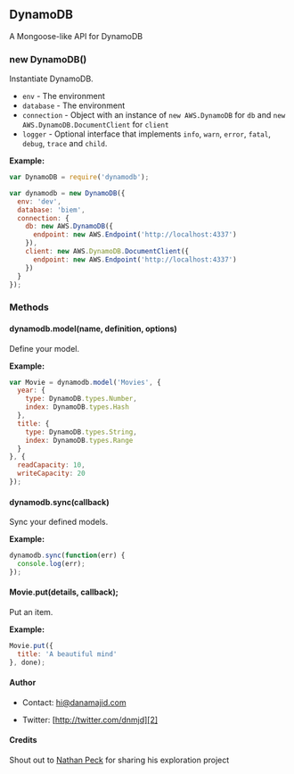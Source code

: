 ## DynamoDB

A Mongoose-like API for DynamoDB

### new DynamoDB()

Instantiate DynamoDB.

* `env` - The environment
* `database` - The environment
* `connection` - Object with an instance of `new AWS.DynamoDB` for `db` and `new AWS.DynamoDB.DocumentClient` for `client`
* `logger` - Optional interface that implements `info`, `warn`, `error`, `fatal`, `debug`, `trace` and `child`.

__Example:__

```js
var DynamoDB = require('dynamodb');

var dynamodb = new DynamoDB({
  env: 'dev',
  database: 'biem',
  connection: {
    db: new AWS.DynamoDB({
      endpoint: new AWS.Endpoint('http://localhost:4337')
    }),
    client: new AWS.DynamoDB.DocumentClient({
      endpoint: new AWS.Endpoint('http://localhost:4337')
    })
  }
});
```

### Methods

#### dynamodb.model(name, definition, options)

Define your model.

__Example:__

```js
var Movie = dynamodb.model('Movies', {
  year: {
    type: DynamoDB.types.Number,
    index: DynamoDB.types.Hash
  },
  title: {
    type: DynamoDB.types.String,
    index: DynamoDB.types.Range
  }
}, {
  readCapacity: 10,
  writeCapacity: 20
});
```


#### dynamodb.sync(callback)

Sync your defined models.

__Example:__

```js
dynamodb.sync(function(err) {
  console.log(err);
});
```


#### Movie.put(details, callback);

Put an item.

__Example:__

```js
Movie.put({
  title: 'A beautiful mind'
}, done);
```

#### Author

* Contact: [hi@danamajid.com][1]
* Twitter: [http://twitter.com/dnmjd][2] 

  [1]: mailto:hi@danamajid.com
  [2]: http://twitter.com/dnmjd


#### Credits

Shout out to [Nathan Peck](https://github.com/nathanpeck) for sharing his exploration project
